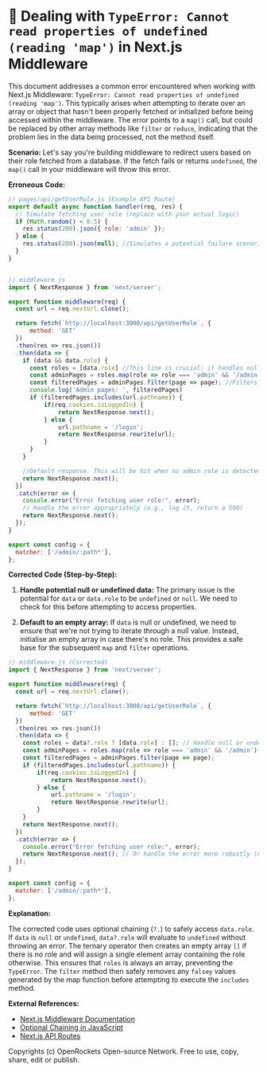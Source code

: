 # 🐞 Dealing with `TypeError: Cannot read properties of undefined (reading 'map')` in Next.js Middleware


This document addresses a common error encountered when working with Next.js Middleware: `TypeError: Cannot read properties of undefined (reading 'map')`. This typically arises when attempting to iterate over an array or object that hasn't been properly fetched or initialized before being accessed within the middleware.  The error points to a `map()` call, but could be replaced by other array methods like `filter` or `reduce`, indicating that the problem lies in the data being processed, not the method itself.

**Scenario:** Let's say you're building middleware to redirect users based on their role fetched from a database.  If the fetch fails or returns `undefined`, the `map()` call in your middleware will throw this error.

**Erroneous Code:**

```javascript
// pages/api/getUserRole.js (Example API Route)
export default async function handler(req, res) {
  // Simulate fetching user role (replace with your actual logic)
  if (Math.random() < 0.5) {
    res.status(200).json({ role: 'admin' });
  } else {
    res.status(200).json(null); //Simulates a potential failure scenario
  }
}


// middleware.js
import { NextResponse } from 'next/server';

export function middleware(req) {
  const url = req.nextUrl.clone();

  return fetch(`http://localhost:3000/api/getUserRole`, {
      method: 'GET'
  })
  .then(res => res.json())
  .then(data => {
    if (data && data.role) {
      const roles = [data.role] //This line is crucial: it handles null cases elegantly.
      const adminPages = roles.map(role => role === 'admin' && '/admin'); //Error occurs here if data.role is undefined
      const filteredPages = adminPages.filter(page => page); //Filters out falsy values
      console.log('Admin pages: ', filteredPages)
      if (filteredPages.includes(url.pathname)) {
          if(req.cookies.isLoggedIn) {
              return NextResponse.next();
          } else {
              url.pathname = '/login';
              return NextResponse.rewrite(url);
          }
      }
    }

    //Default response. This will be hit when no admin role is detected.
    return NextResponse.next();
  })
  .catch(error => {
    console.error("Error fetching user role:", error);
    // Handle the error appropriately (e.g., log it, return a 500)
    return NextResponse.next();
  });
}

export const config = {
  matcher: ['/admin/:path*'],
};
```


**Corrected Code (Step-by-Step):**

1. **Handle potential null or undefined data:** The primary issue is the potential for `data` or `data.role` to be `undefined` or `null`.  We need to check for this before attempting to access properties.

2. **Default to an empty array:** If `data` is null or undefined, we need to ensure that we're not trying to iterate through a null value. Instead, initialise an empty array in case there's no role. This provides a safe base for the subsequent `map` and `filter` operations.



```javascript
// middleware.js (Corrected)
import { NextResponse } from 'next/server';

export function middleware(req) {
  const url = req.nextUrl.clone();

  return fetch(`http://localhost:3000/api/getUserRole`, {
      method: 'GET'
  })
  .then(res => res.json())
  .then(data => {
    const roles = data?.role ? [data.role] : []; // Handle null or undefined data gracefully.
    const adminPages = roles.map(role => role === 'admin' && '/admin');
    const filteredPages = adminPages.filter(page => page);
    if (filteredPages.includes(url.pathname)) {
        if(req.cookies.isLoggedIn) {
            return NextResponse.next();
        } else {
            url.pathname = '/login';
            return NextResponse.rewrite(url);
        }
    }
    return NextResponse.next();
  })
  .catch(error => {
    console.error("Error fetching user role:", error);
    return NextResponse.next(); // Or handle the error more robustly (e.g., return 500)
  });
}

export const config = {
  matcher: ['/admin/:path*'],
};
```

**Explanation:**

The corrected code uses optional chaining (`?.`) to safely access `data.role`.  If `data` is `null` or `undefined`, `data?.role` will evaluate to `undefined` without throwing an error. The ternary operator then creates an empty array `[]` if there is no role and will assign a single element array containing the role otherwise. This ensures that `roles` is always an array, preventing the `TypeError`. The `filter` method then safely removes any `falsey` values generated by the map function before attempting to execute the `includes` method.

**External References:**

* [Next.js Middleware Documentation](https://nextjs.org/docs/app/building-your-application/routing/middleware)
* [Optional Chaining in JavaScript](https://developer.mozilla.org/en-US/docs/Web/JavaScript/Reference/Operators/Optional_chaining)
* [Next.js API Routes](https://nextjs.org/docs/api-routes/introduction)


Copyrights (c) OpenRockets Open-source Network. Free to use, copy, share, edit or publish.

